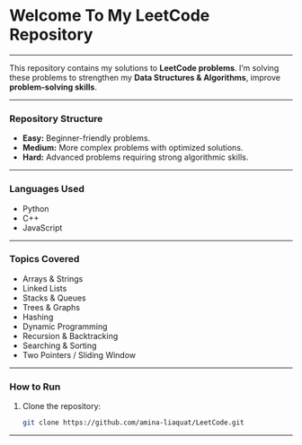 # Welcome To My LeetCode Repository

---

This repository contains my solutions to **LeetCode problems**. I’m solving these problems to strengthen my **Data Structures & Algorithms**, improve **problem-solving skills**.

---

### Repository Structure

- **Easy:**  Beginner-friendly problems.  
- **Medium:** More complex problems with optimized solutions.  
- **Hard:** Advanced problems requiring strong algorithmic skills.  

---

### Languages Used
- Python  
- C++  
- JavaScript  

---

### Topics Covered
- Arrays & Strings  
- Linked Lists  
- Stacks & Queues  
- Trees & Graphs  
- Hashing  
- Dynamic Programming  
- Recursion & Backtracking  
- Searching & Sorting  
- Two Pointers / Sliding Window  

---

### How to Run
1. Clone the repository:
   ```bash
   git clone https://github.com/amina-liaquat/LeetCode.git

---




